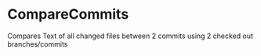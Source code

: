 # CompareCommits
Compares Text of all changed files between 2 commits using 2 checked out branches/commits
